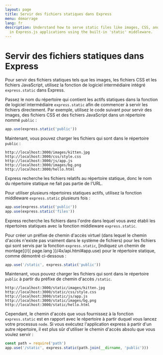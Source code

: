 ```yaml
---
layout: page
title: Servir des fichiers statiques dans Express
menu: démarrage
lang: fr
description: Understand how to serve static files like images, CSS, and JavaScript
  in Express.js applications using the built-in 'static' middleware.
---
```


# Servir des fichiers statiques dans Express

Pour servir des fichiers statiques tels que les images, les
fichiers CSS et les fichiers JavaScript, utilisez la fonction de
logiciel intermédiaire intégré `express.static` dans Express.

Passez le nom du répertoire qui contient les actifs
statiques dans la fonction de logiciel intermédiaire
`express.static` afin de commencer à servir
les fichiers directement. Par exemple, utilisez le code suivant pour
servir des images, des fichiers CSS et des fichiers JavaScript dans
un répertoire nommé `public` :

```js
app.use(express.static('public'))
```

Maintenant, vous pouvez charger les fichiers qui sont dans le
répertoire `public` :

```text
http://localhost:3000/images/kitten.jpg
http://localhost:3000/css/style.css
http://localhost:3000/js/app.js
http://localhost:3000/images/bg.png
http://localhost:3000/hello.html
```

<div class="doc-box doc-info">
Express recherche les fichiers relatifs au répertoire statique, donc
le nom du répertoire statique ne fait pas partie de l'URL.
</div>

Pour utiliser plusieurs répertoires statiques actifs,
utilisez la fonction middleware
`express.static` plusieurs fois :

```js
app.use(express.static('public'))
app.use(express.static('files'))
```

Express recherche les fichiers dans l'ordre dans lequel vous
avez établi les répertoires statiques avec la fonction middleware `express.static`.

Pour créer un préfixe de chemin d'accès virtuel (dans lequel le
chemin d'accès n'existe pas vraiment dans le système de fichiers)
pour les fichiers qui sont servis par la fonction
`express.static`, [indiquez un
chemin de montage](/{{ page.lang }}/4x/api.html#app.use) pour le répertoire statique, comme démontré
ci-dessous :

```js
app.use('/static', express.static('public'))
```

Maintenant, vous pouvez charger les fichiers qui sont dans le
répertoire `public` à partir du préfixe de chemin
d'accès `/static`.

```text
http://localhost:3000/static/images/kitten.jpg
http://localhost:3000/static/css/style.css
http://localhost:3000/static/js/app.js
http://localhost:3000/static/images/bg.png
http://localhost:3000/static/hello.html
```

Cependant, le chemin d'accès que vous fournissez à la
fonction `express.static` est en rapport avec
le répertoire à partir duquel vous lancez votre processus `node`. Si
vous exécutez l'application express à partir d'un autre répertoire, il
est plus sûr d'utiliser le chemin d'accès absolu que vous voulez
servir :

```js
const path = require('path')
app.use('/static', express.static(path.join(__dirname, 'public')))
```
